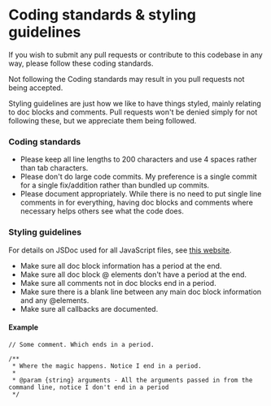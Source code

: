 Coding standards & styling guidelines
====================================

If you wish to submit any pull requests or contribute to this codebase in any way, please follow these coding standards.

Not following the Coding standards may result in you pull requests not being accepted.

Styling guidelines are just how we like to have things styled, mainly relating to doc blocks and comments. Pull requests won't be denied simply for not following these, but we appreciate them being followed.

### Coding standards
+ Please keep all line lengths to 200 characters and use 4 spaces rather than tab characters.
+ Please don't do large code commits. My preference is a single commit for a single fix/addition rather than bundled up commits.
+ Please document appropriately. While there is no need to put single line comments in for everything, having doc blocks and comments where necessary helps others see what the code does.

### Styling guidelines
For details on JSDoc used for all JavaScript files, see [this website](http://usejsdoc.org/).

+ Make sure all doc block information has a period at the end.
+ Make sure all doc block @ elements don't have a period at the end.
+ Make sure all comments not in doc blocks end in a period.
+ Make sure there is a blank line between any main doc block information and any @elements.
+ Make sure all callbacks are documented.

#### Example
    // Some comment. Which ends in a period.

    /**
     * Where the magic happens. Notice I end in a period.
     *
     * @param {string} arguments - All the arguments passed in from the command line, notice I don't end in a period
     */
